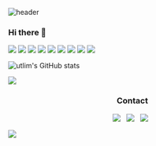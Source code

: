 ![header](https://capsule-render.vercel.app/api?type=waving&color=auto&height=200&section=header&text=utlim-github&animation=fadeIn&fontSize=40&fontAlignY=40&rotate=-5)

### Hi there 👋
<img src="https://img.shields.io/badge/SAS-blue?style=for-the-badge&logo=">
<img src="https://img.shields.io/badge/Django-092E20.svg?style=for-the-badge&logo=Django&logoColor=white"/>
<img src="https://img.shields.io/badge/Python-3776AB.svg?style=for-the-badge&logo=Python&logoColor=white"/>
<img src="https://img.shields.io/badge/PostgreSQL-4169E1.svg?style=for-the-badge&logo=PostgreSQL&logoColor=white"/>
<img src="https://img.shields.io/badge/Docker-2496ED.svg?style=for-the-badge&logo=Docker&logoColor=white"/>
<img src="https://img.shields.io/badge/MLflow-0194E2.svg?style=for-the-badge&logo=MLflow&logoColor=white"/>
<img src="https://img.shields.io/badge/Grafana-F46800.svg?style=for-the-badge&logo=Grafana&logoColor=white"/>
<img src="https://img.shields.io/badge/NGINX-009639.svg?style=for-the-badge&logo=NGINX&logoColor=white"/>
<img src="https://img.shields.io/badge/Google%20Analytics-E37400.svg?style=for-the-badge&logo=Google-Analytics&logoColor=white"/>
      
![utlim's GitHub stats](https://github-readme-stats.vercel.app/api?username=utlim&theme=shadow_green&show_icons=true)

![](https://github-readme-stats.vercel.app/api/pin/?username=utlim&repo=utlim&cache_seconds=86400&theme=shadow_green)

<h3 align="center"><b>Contact</b></h3>
<p align="center">
<a href="mailto:utaek.im@gmail.com"><img src="https://img.shields.io/badge/Gmail-EA4335?style=flat-square&logo=Gmail&logoColor=white"/></a> &nbsp
<a href="https://www.linkedin.com/in/utaekim/"><img src="https://img.shields.io/badge/LinkedIn-0A66C2?style=flat-square&logo=LinkedIn&logoColor=white"/></a> &nbsp
<a href="https://www.instagram.com/ut.im_kendor/"><img src="https://img.shields.io/badge/instagram-E4405F?style=flat-square&logo=instagram&logoColor=white"/></a> &nbsp
</p>
<a href="https://hits.seeyoufarm.com"><img src="https://hits.seeyoufarm.com/api/count/incr/badge.svg?url=https%3A%2F%2Fgithub.com%2Futlim%2Fhit-counter&count_bg=%2379C83D&title_bg=%23555555&icon=github.svg&icon_color=%23E7E7E7&title=hits&edge_flat=false"/></a>

<!--START_SECTION:badges-->
<!--END_SECTION:badges-->

<!--
**utlim/utlim** is a ✨ _special_ ✨ repository because its `README.md` (this file) appears on your GitHub profile.

Here are some ideas to get you started:

- 🔭 I’m currently working on ...
- 🌱 I’m currently learning ...
- 👯 I’m looking to collaborate on ...
- 🤔 I’m looking for help with ...
- 💬 Ask me about ...
- 📫 How to reach me: ...
- 😄 Pronouns: ...
- ⚡ Fun fact: ...
-->
